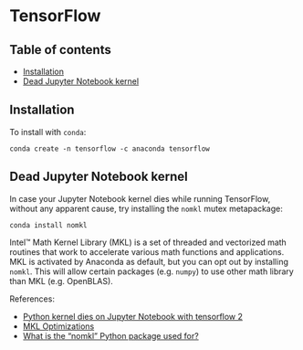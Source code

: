 # TensorFlow

## Table of contents

* [Installation](#Installation)
* [Dead Jupyter Notebook kernel](#Dead-Jupyter-Notebook-kernel)

## Installation <a name="Installation"></a>

To install with `conda`:

```
conda create -n tensorflow -c anaconda tensorflow
```

## Dead Jupyter Notebook kernel <a name="Dead-Jupyter-Notebook-kernel"></a>

In case your Jupyter Notebook kernel dies while running TensorFlow, without any apparent cause, try installing the `nomkl` mutex metapackage:

```
conda install nomkl
```

Intel™ Math Kernel Library (MKL) is a set of threaded and vectorized math routines that work to accelerate various math functions and applications. MKL is activated by Anaconda as default, but you can opt out by installing `nomkl`. This will allow certain packages (e.g. `numpy`) to use other math library than MKL (e.g. OpenBLAS).

References:

* [Python kernel dies on Jupyter Notebook with tensorflow 2](https://stackoverflow.com/questions/59576397/python-kernel-dies-on-jupyter-notebook-with-tensorflow-2)
* [MKL Optimizations](https://docs.anaconda.com/mkl-optimizations/#mkl-optimizations)
* [What is the “nomkl” Python package used for?](https://stackoverflow.com/questions/66224879/what-is-the-nomkl-python-package-used-for)
